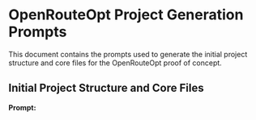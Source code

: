 # OpenRouteOpt Project Generation Prompts

This document contains the prompts used to generate the initial project structure and core files for the OpenRouteOpt proof of concept.

## Initial Project Structure and Core Files

**Prompt:**

